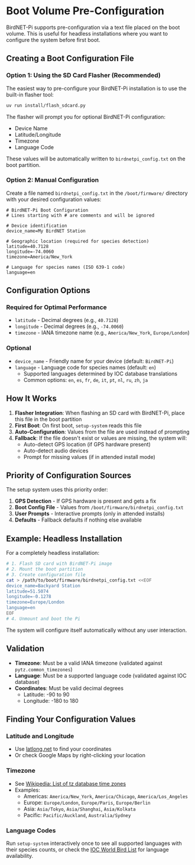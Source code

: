 # Boot Volume Pre-Configuration

BirdNET-Pi supports pre-configuration via a text file placed on the boot volume. This is useful for headless installations where you want to configure the system before first boot.

## Creating a Boot Configuration File

### Option 1: Using the SD Card Flasher (Recommended)

The easiest way to pre-configure your BirdNET-Pi installation is to use the built-in flasher tool:

```bash
uv run install/flash_sdcard.py
```

The flasher will prompt you for optional BirdNET-Pi configuration:
- Device Name
- Latitude/Longitude
- Timezone
- Language Code

These values will be automatically written to `birdnetpi_config.txt` on the boot partition.

### Option 2: Manual Configuration

Create a file named `birdnetpi_config.txt` in the `/boot/firmware/` directory with your desired configuration values:

```
# BirdNET-Pi Boot Configuration
# Lines starting with # are comments and will be ignored

# Device identification
device_name=My BirdNET Station

# Geographic location (required for species detection)
latitude=40.7128
longitude=-74.0060
timezone=America/New_York

# Language for species names (ISO 639-1 code)
language=en
```

## Configuration Options

### Required for Optimal Performance

- `latitude` - Decimal degrees (e.g., `40.7128`)
- `longitude` - Decimal degrees (e.g., `-74.0060`)
- `timezone` - IANA timezone name (e.g., `America/New_York`, `Europe/London`)

### Optional

- `device_name` - Friendly name for your device (default: `BirdNET-Pi`)
- `language` - Language code for species names (default: `en`)
  - Supported languages determined by IOC database translations
  - Common options: `en`, `es`, `fr`, `de`, `it`, `pt`, `nl`, `ru`, `zh`, `ja`

## How It Works

1. **Flasher Integration**: When flashing an SD card with BirdNET-Pi, place this file in the boot partition
2. **First Boot**: On first boot, `setup-system` reads this file
3. **Auto-Configuration**: Values from the file are used instead of prompting
4. **Fallback**: If the file doesn't exist or values are missing, the system will:
   - Auto-detect GPS location (if GPS hardware present)
   - Auto-detect audio devices
   - Prompt for missing values (if in attended install mode)

## Priority of Configuration Sources

The setup system uses this priority order:

1. **GPS Detection** - If GPS hardware is present and gets a fix
2. **Boot Config File** - Values from `/boot/firmware/birdnetpi_config.txt`
3. **User Prompts** - Interactive prompts (only in attended installs)
4. **Defaults** - Fallback defaults if nothing else available

## Example: Headless Installation

For a completely headless installation:

```bash
# 1. Flash SD card with BirdNET-Pi image
# 2. Mount the boot partition
# 3. Create configuration file
cat > /path/to/boot/firmware/birdnetpi_config.txt <<EOF
device_name=Backyard Station
latitude=51.5074
longitude=-0.1278
timezone=Europe/London
language=en
EOF
# 4. Unmount and boot the Pi
```

The system will configure itself automatically without any user interaction.

## Validation

- **Timezone**: Must be a valid IANA timezone (validated against `pytz.common_timezones`)
- **Language**: Must be a supported language code (validated against IOC database)
- **Coordinates**: Must be valid decimal degrees
  - Latitude: -90 to 90
  - Longitude: -180 to 180

## Finding Your Configuration Values

### Latitude and Longitude

- Use [latlong.net](https://www.latlong.net/) to find your coordinates
- Or check Google Maps by right-clicking your location

### Timezone

- See [Wikipedia: List of tz database time zones](https://en.wikipedia.org/wiki/List_of_tz_database_time_zones)
- Examples:
  - Americas: `America/New_York`, `America/Chicago`, `America/Los_Angeles`
  - Europe: `Europe/London`, `Europe/Paris`, `Europe/Berlin`
  - Asia: `Asia/Tokyo`, `Asia/Shanghai`, `Asia/Kolkata`
  - Pacific: `Pacific/Auckland`, `Australia/Sydney`

### Language Codes

Run `setup-system` interactively once to see all supported languages with their species counts, or check the [IOC World Bird List](https://www.worldbirdnames.org/) for language availability.
